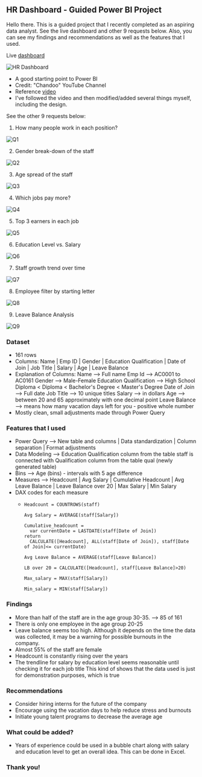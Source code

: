 ## HR Dashboard - Guided Power BI Project

Hello there. This is a guided project that I recently completed as an aspiring data analyst. See the live dashboard and other 9 requests below. 
Also, you can see my findings and recommendations as well as the features that I used. 

Live [dashboard](https://app.powerbi.com/view?r=eyJrIjoiZDBjYmI5NzYtNDk1Ni00YzY2LTlkMjAtNjRhY2RmY2ExOTZhIiwidCI6ImYxZDg2ZWI5LWFhZjEtNGZiNC05ODVlLTkxOWNkMGE1ODQzMSIsImMiOjl9)

![HR Dashboard](Images/HR_Dashboard.png)

- A good starting point to Power BI
- Credit: "Chandoo" YouTube Channel
- Reference [video](https://youtu.be/5KaIU-9EF-0?si=LySpv9gnlImbZ-Gp) 
- I've followed the video and then modified/added several things myself, including the design.

See the other 9 requests below:

1) How many people work in each position?

![Q1](Images/Question_1.png)

2) Gender break-down of the staff

![Q2](Images/Question_2.png)

3) Age spread of the staff

![Q3](Images/Question_3.png)

4) Which jobs pay more?

![Q4](Images/Question_4.png)

5) Top 3 earners in each job

![Q5](Images/Question_5.png)

6) Education Level vs. Salary

![Q6](Images/Question_6.png)

7) Staff growth trend over time

![Q7](Images/Question_7.png)

8) Employee filter by starting letter

![Q8](Images/Question_8.png)

9) Leave Balance Analysis

![Q9](Images/Question_9.png)

### Dataset  

- 161 rows
- Columns: Name  |  Emp ID   |  Gender  |  Education Qualification  |  Date of Join  |  Job Title  |  Salary  |  Age  |  Leave Balance
- Explanation of Columns: Name --> Full name  Emp Id --> AC0001 to AC0161  Gender --> Male-Female
                           Education Qualification --> High School Diploma < Diploma < Bachelor's Degree < Master's Degree
                           Date of Join --> Full date  Job Title --> 10 unique titles  Salary --> in dollars
                           Age --> between 20 and 65 approximately with one decimal point
                           Leave Balance --> means how many vacation days left for you - positive whole number  
- Mostly clean, small adjustments made through Power Query

### Features that I used

- Power Query  --> New table and columns  | Data standardization  |  Column separation  |  Format adjustments
- Data Modeling --> Education Qualification column from the table staff is connected with Qualification column from the table qual (newly generated table)
- Bins --> Age (bins) - intervals with 5 age difference
- Measures --> Headcount  |  Avg Salary  |  Cumulative Headcount  |  Avg Leave Balance  |  Leave Balance over 20  |  Max Salary  |  Min Salary
- DAX codes for each measure
  - ```dax
    Headcount = COUNTROWS(staff)
    
    Avg Salary = AVERAGE(staff[Salary])
    
    Cumulative_headcount = 
      var currentDate = LASTDATE(staff[Date of Join])
    return
      CALCULATE([Headcount], ALL(staff[Date of Join]), staff[Date of Join]<= currentDate)

    Avg Leave Balance = AVERAGE(staff[Leave Balance])

    LB over 20 = CALCULATE([Headcount], staff[Leave Balance]>20)

    Max_salary = MAX(staff[Salary])

    Min_salary = MIN(staff[Salary])
    ```

### Findings

- More than half of the staff are in the age group 30-35. --> 85 of 161
- There is only one employee in the age group 20-25
- Leave balance seems too high. Although it depends on the time the data was collected, it may be a warning for possible burnouts in the company.
- Almost 55% of the staff are female
- Headcount is constantly rising over the years
- The trendline for salary by education level seems reasonable until checking it for each job title
  This kind of shows that the data used is just for demonstration purposes, which is true

### Recommendations

- Consider hiring interns for the future of the company
- Encourage using the vacation days to help reduce stress and burnouts
- Initiate young talent programs to decrease the average age

### What could be added?

- Years of experience could be used in a bubble chart along with salary and education level to get an overall idea.
  This can be done in Excel.

### Thank you!

